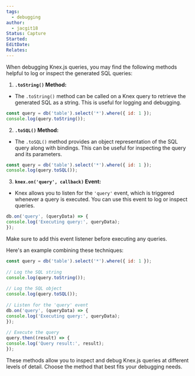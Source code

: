 ```yaml
---
tags:
  - debugging
author:
  - jacgit18
Status: Capture
Started: 
EditDate: 
Relates:
---
```

When debugging Knex.js queries, you may find the following methods helpful to log or inspect the generated SQL queries:  
  
1. **`.toString()` Method:**  
- The `.toString()` method can be called on a Knex query to retrieve the generated SQL as a string. This is useful for logging and debugging.  
```javascript  
const query = db('table').select('*').where({ id: 1 });  
console.log(query.toString());  
```  
  
2. **`.toSQL()` Method:**  
- The `.toSQL()` method provides an object representation of the SQL query along with bindings. This can be useful for inspecting the query and its parameters.  
```javascript  
const query = db('table').select('*').where({ id: 1 });  
console.log(query.toSQL());  
```  
  
3. **`knex.on('query', callback)` Event:**  
- Knex allows you to listen for the `'query'` event, which is triggered whenever a query is executed. You can use this event to log or inspect queries.  
```javascript  
db.on('query', (queryData) => {  
console.log('Executing query:', queryData);  
});  
```  
  
Make sure to add this event listener before executing any queries.  
  
Here's an example combining these techniques:  
  
```javascript  
const query = db('table').select('*').where({ id: 1 });  
  
// Log the SQL string  
console.log(query.toString());  
  
// Log the SQL object  
console.log(query.toSQL());  
  
// Listen for the 'query' event  
db.on('query', (queryData) => {  
console.log('Executing query:', queryData);  
});  
  
// Execute the query  
query.then((result) => {  
console.log('Query result:', result);  
});  
```  
  
These methods allow you to inspect and debug Knex.js queries at different levels of detail. Choose the method that best fits your debugging needs.